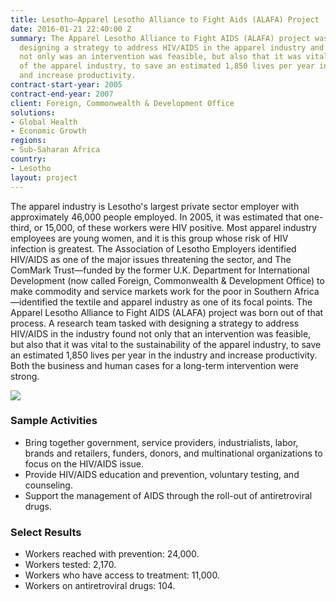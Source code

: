 ```yaml
---
title: Lesotho—Apparel Lesotho Alliance to Fight Aids (ALAFA) Project
date: 2016-01-21 22:40:00 Z
summary: The Apparel Lesotho Alliance to Fight AIDS (ALAFA) project was tasked with
  designing a strategy to address HIV/AIDS in the apparel industry and found that
  not only was an intervention was feasible, but also that it was vital to the sustainability
  of the apparel industry, to save an estimated 1,850 lives per year in the industry
  and increase productivity.
contract-start-year: 2005
contract-end-year: 2007
client: Foreign, Commonwealth & Development Office
solutions:
- Global Health
- Economic Growth
regions:
- Sub-Saharan Africa
country:
- Lesotho
layout: project
---
```


The apparel industry is Lesotho's largest private sector employer with approximately 46,000 people employed. In 2005, it was estimated that one-third, or 15,000, of these workers were HIV positive. Most apparel industry employees are young women, and it is this group whose risk of HIV infection is greatest. The Association of Lesotho Employers identified HIV/AIDS as one of the major issues threatening the sector, and The ComMark Trust—funded by the former U.K. Department for International Development (now called Foreign, Commonwealth & Development Office) to make commodity and service markets work for the poor in Southern Africa—identified the textile and apparel industry as one of its focal points. The Apparel Lesotho Alliance to Fight AIDS (ALAFA) project was born out of that process. A research team tasked with designing a strategy to address HIV/AIDS in the industry found not only that an intervention was feasible, but also that it was vital to the sustainability of the apparel industry, to save an estimated 1,850 lives per year in the industry and increase productivity. Both the business and human cases for a long-term intervention were strong.

![][1]

### Sample Activities

* Bring together government, service providers, industrialists, labor, brands and retailers, funders, donors, and multinational organizations to focus on the HIV/AIDS issue.
* Provide HIV/AIDS education and prevention, voluntary testing, and counseling.
* Support the management of AIDS through the roll-out of antiretroviral drugs.

### Select Results

* Workers reached with prevention: 24,000.
* Workers tested: 2,170.
* Workers who have access to treatment: 11,000.
* Workers on antiretroviral drugs: 104.

[1]: https://assetify-dai.com/projects/Lesotho.jpg
